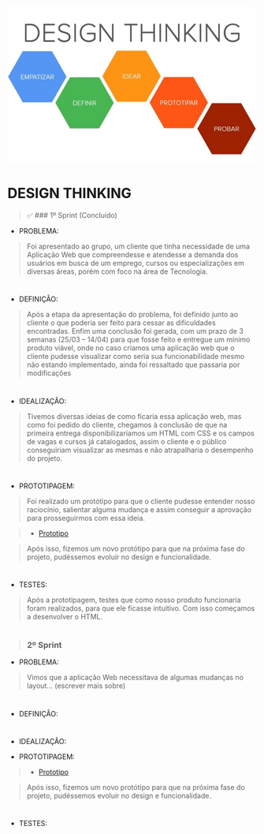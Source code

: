 # <img src = "https://github.com/DISPVAG/DISPVAG/blob/main/Design%20Thinking/Design-thinking.jpg" />

# DESIGN THINKING 

> :white_check_mark: ### 1º Sprint (Concluido)
- PROBLEMA:
> Foi apresentado ao grupo, um cliente que tinha necessidade de uma Aplicação Web que compreendesse e atendesse a demanda dos usuários em busca de um emprego, cursos ou especializações em diversas áreas, porém com foco na área de Tecnologia. 
# 
- DEFINIÇÂO:
> Após a etapa da apresentação do problema, foi definido junto ao cliente o que poderia ser feito para cessar as dificuldades encontradas. Enfim uma conclusão foi gerada, com um prazo de 3 semanas (25/03 – 14/04) para que fosse feito e entregue um mínimo produto viável, onde no caso criamos uma aplicação web que o cliente pudesse visualizar como seria sua funcionabilidade mesmo não estando implementado, ainda foi ressaltado que passaria por modificações 
 
# 
- IDEALIZAÇÂO:
> Tivemos diversas ideias de como ficaria essa aplicação web, mas como foi pedido do cliente, chegamos à conclusão de que na primeira entrega disponibilizaríamos um HTML com CSS e os campos de vagas e cursos já catalogados, assim o cliente e o público conseguiriam visualizar as mesmas e não atrapalharia o desempenho do projeto.
# 
- PROTOTIPAGEM:
> Foi realizado um protótipo para que o cliente pudesse entender nosso raciocínio, salientar alguma mudança e assim conseguir a aprovação para prosseguirmos com essa ideia.
 
> - [Prototipo](https://github.com/DISPVAG/DISPVAG/tree/main/Prototipo)

> Após isso, fizemos um novo protótipo para que na próxima fase do projeto, pudéssemos evoluir no design e funcionalidade.
# 
- TESTES:
> Após a prototipagem, testes que como nosso produto funcionaria foram realizados, para que ele ficasse intuitivo. Com isso começamos a desenvolver o HTML.

# 

> ### 2º Sprint
- PROBLEMA:
> Vimos que a aplicação Web necessitava de algumas mudanças no layout... (escrever mais sobre) 
# 
- DEFINIÇÂO:
> 
 
# 
- IDEALIZAÇÂO:
> 
- PROTOTIPAGEM:
>
 
> - [Prototipo](https://github.com/DISPVAG/DISPVAG/tree/main/Prototipo#prot%C3%B3tipo---2)

> Após isso, fizemos um novo protótipo para que na próxima fase do projeto, pudéssemos evoluir no design e funcionalidade.
# 
- TESTES:
> 


